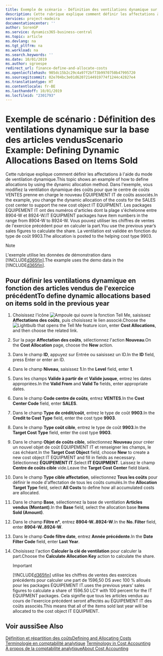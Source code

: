 ```yaml
---
title: Exemple de scénario - Définition des ventilations dynamique sur la base des articles vendus | Microsoft Docs
description: Cette rubrique explique comment définir les affectations à l'aide du mode de ventilation dynamique.
services: project-madeira
documentationcenter: ''
author: SorenGP
ms.service: dynamics365-business-central
ms.topic: article
ms.devlang: na
ms.tgt_pltfrm: na
ms.workload: na
ms.search.keywords: ''
ms.date: 10/01/2019
ms.author: sgroespe
redirect_url: finance-define-and-allocate-costs
ms.openlocfilehash: 905dc15b2c29c4a97f2bf73b9970750b47995720
ms.sourcegitcommit: 02e704bc3e01d62072144919774f1244c42827e4
ms.translationtype: HT
ms.contentlocale: fr-BE
ms.lasthandoff: 10/01/2019
ms.locfileid: "2301793"
---
```

# <a name="scenario-example-defining-dynamic-allocations-based-on-items-sold"></a><span data-ttu-id="edff4-103">Exemple de scénario : Définition des ventilations dynamique sur la base des articles vendus</span><span class="sxs-lookup"><span data-stu-id="edff4-103">Scenario Example: Defining Dynamic Allocations Based on Items Sold</span></span>
<span data-ttu-id="edff4-104">Cette rubrique explique comment définir les affectations à l'aide du mode de ventilation dynamique.</span><span class="sxs-lookup"><span data-stu-id="edff4-104">This topic shows an example of how to define allocations by using the dynamic allocation method.</span></span> <span data-ttu-id="edff4-105">Dans l'exemple, vous modifiez la ventilation dynamique des coûts pour que le centre de coûts VENTES prenne en charge le nouveau ÉQUIPEMENT IT de coûts associés.</span><span class="sxs-lookup"><span data-stu-id="edff4-105">In the example, you change the dynamic allocation of the costs for the SALES cost center to support the new cost object IT EQUIPMENT.</span></span> <span data-ttu-id="edff4-106">Les packages ÉQUIPEMENT IT ont des numéros d'articles dont la plage s'échelonne entre 8904-W et 8924-W.</span><span class="sxs-lookup"><span data-stu-id="edff4-106">IT EQUIPMENT packages have item numbers in the range from 8904-W to 8924-W.</span></span> <span data-ttu-id="edff4-107">Vous pouvez utiliser les chiffres de ventes de l'exercice précédent pour en calculer la part.</span><span class="sxs-lookup"><span data-stu-id="edff4-107">You use the previous year’s sales figures to calculate the share.</span></span> <span data-ttu-id="edff4-108">La ventilation est validée en fonction du type de coût 9903.</span><span class="sxs-lookup"><span data-stu-id="edff4-108">The allocation is posted to the helping cost type 9903.</span></span>  

> [!NOTE]  
>  <span data-ttu-id="edff4-109">L'exemple utilise les données de démonstration dans [!INCLUDE[d365fin](includes/d365fin_md.md)].</span><span class="sxs-lookup"><span data-stu-id="edff4-109">The example uses the demo data in the [!INCLUDE[d365fin](includes/d365fin_md.md)].</span></span>  

## <a name="to-define-dynamic-allocations-based-on-items-sold-in-the-previous-year"></a><span data-ttu-id="edff4-110">Pour définir les ventilations dynamique en fonction des articles vendus de l'exercice précédent</span><span class="sxs-lookup"><span data-stu-id="edff4-110">To define dynamic allocations based on items sold in the previous year</span></span>  

1.  <span data-ttu-id="edff4-111">Choisissez l'icône ![Ampoule qui ouvre la fonction Tell Me](media/ui-search/search_small.png "Dites-moi ce que vous voulez faire"), saisissez **Affectations des coûts**, puis choisissez le lien associé.</span><span class="sxs-lookup"><span data-stu-id="edff4-111">Choose the ![Lightbulb that opens the Tell Me feature](media/ui-search/search_small.png "Tell me what you want to do") icon, enter **Cost Allocations**, and then choose the related link.</span></span>  
2.  <span data-ttu-id="edff4-112">Sur la page **Affectation des coûts**, sélectionnez l'action **Nouveau**.</span><span class="sxs-lookup"><span data-stu-id="edff4-112">On the **Cost Allocation** page, choose the **New** action.</span></span>  
3.  <span data-ttu-id="edff4-113">Dans le champ **ID**, appuyez sur Entrée ou saisissez un ID.</span><span class="sxs-lookup"><span data-stu-id="edff4-113">In the **ID** field, press Enter or enter an ID.</span></span>  
4.  <span data-ttu-id="edff4-114">Dans le champ **Niveau**, saisissez **1**.</span><span class="sxs-lookup"><span data-stu-id="edff4-114">In the **Level** field, enter **1**.</span></span>  
5.  <span data-ttu-id="edff4-115">Dans les champs **Valide à partir de** et **Valide jusque**, entrez les dates appropriées.</span><span class="sxs-lookup"><span data-stu-id="edff4-115">In the **Valid From** and **Valid To** fields, enter appropriate dates.</span></span>  
6.  <span data-ttu-id="edff4-116">Dans le champ **Code centre de coûts**, entrez **VENTES**.</span><span class="sxs-lookup"><span data-stu-id="edff4-116">In the **Cost Center Code** field, enter **SALES**.</span></span>  
7.  <span data-ttu-id="edff4-117">Dans le champ **Type de crédit/coût**, entrez le type de coût **9903**.</span><span class="sxs-lookup"><span data-stu-id="edff4-117">In the **Credit to Cost Type** field, enter the cost type **9903**.</span></span>  
8.  <span data-ttu-id="edff4-118">Dans le champ **Type coût cible**, entrez le type de coût **9903**.</span><span class="sxs-lookup"><span data-stu-id="edff4-118">In the **Target Cost Type** field, enter the cost type **9903**.</span></span>  
9. <span data-ttu-id="edff4-119">Dans le champ **Objet de coûts cible**, sélectionnez **Nouveau** pour créer un nouvel objet de coût ÉQUIPEMENT IT et renseigner les champs, le cas échéant.</span><span class="sxs-lookup"><span data-stu-id="edff4-119">In the **Target Cost Object** field, choose **New** to create a new cost object IT EQUIPMENT and fill in fields as necessary.</span></span> <span data-ttu-id="edff4-120">Sélectionnez **ÉQUIPEMENT IT**.</span><span class="sxs-lookup"><span data-stu-id="edff4-120">Select **IT EQUIPMENT**.</span></span> <span data-ttu-id="edff4-121">Laissez le champ **Centre de coûts cible** vide.</span><span class="sxs-lookup"><span data-stu-id="edff4-121">Leave the **Target Cost Center** field blank.</span></span>  
10. <span data-ttu-id="edff4-122">Dans le champ **Type cible affectation**, sélectionnez **Tous les coûts** pour définir le mode d'affectation de tous les coûts cumulés.</span><span class="sxs-lookup"><span data-stu-id="edff4-122">In the **Allocation Target Type** field, select **All Costs** to define how all accumulated costs are allocated.</span></span>  
11. <span data-ttu-id="edff4-123">Dans le champ **Base**, sélectionnez la base de ventilation **Articles vendus (Montant)**.</span><span class="sxs-lookup"><span data-stu-id="edff4-123">In the **Base** field, select the allocation base **Items Sold (Amount)**.</span></span>  
12. <span data-ttu-id="edff4-124">Dans le champ **Filtre n°**, entrez **8904-W..8924-W**.</span><span class="sxs-lookup"><span data-stu-id="edff4-124">In the **No. Filter** field, enter **8904-W..8924-W**.</span></span>  
13. <span data-ttu-id="edff4-125">Dans le champ **Code filtre date**, entrez **Année précédente**.</span><span class="sxs-lookup"><span data-stu-id="edff4-125">In the **Date Filter Code** field, enter **Last Year**.</span></span>  
14. <span data-ttu-id="edff4-126">Choisissez l'action **Calculer la clé de ventilation** pour calculer la part.</span><span class="sxs-lookup"><span data-stu-id="edff4-126">Choose the **Calculate Allocation Key** action to calculate the share.</span></span>  

    > [!IMPORTANT]  
    >  [!INCLUDE[d365fin](includes/d365fin_md.md)] <span data-ttu-id="edff4-127">utilise les chiffres de ventes des exercices précédents pour calculer une part de 1596,50 DS avec 100 % alloués pour les packages ÉQUIPEMENT IT.</span><span class="sxs-lookup"><span data-stu-id="edff4-127">uses the previous years’ sales figures to calculate a share of 1596.50 LCY with 100 percent for the IT EQUIPMENT packages.</span></span> <span data-ttu-id="edff4-128">Cela signifie que tous les articles vendus au cours de l'exercice précédent seront affectés au ÉQUIPEMENT IT des coûts associés.</span><span class="sxs-lookup"><span data-stu-id="edff4-128">This means that all of the items sold last year will be allocated to the cost object IT EQUIPMENT.</span></span>  

## <a name="see-also"></a><span data-ttu-id="edff4-129">Voir aussi</span><span class="sxs-lookup"><span data-stu-id="edff4-129">See Also</span></span>  
[<span data-ttu-id="edff4-130">Définition et répartition des coûts</span><span class="sxs-lookup"><span data-stu-id="edff4-130">Defining and Allocating Costs</span></span>](finance-define-and-allocate-costs.md)  
<span data-ttu-id="edff4-131">[Terminologie en comptabilité analytique](finance-terminology-in-cost-accounting.md) </span><span class="sxs-lookup"><span data-stu-id="edff4-131">[Terminology in Cost Accounting](finance-terminology-in-cost-accounting.md) </span></span>  
[<span data-ttu-id="edff4-132">À propos de la comptabilité analytique</span><span class="sxs-lookup"><span data-stu-id="edff4-132">About Cost Accounting</span></span>](finance-about-cost-accounting.md)
